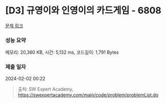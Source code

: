 # [D3] 규영이와 인영이의 카드게임 - 6808 

[문제 링크](https://swexpertacademy.com/main/code/problem/problemDetail.do?contestProbId=AWgv9va6HnkDFAW0) 

### 성능 요약

메모리: 20,360 KB, 시간: 5,132 ms, 코드길이: 1,791 Bytes

### 제출 일자

2024-02-02 00:22



> 출처: SW Expert Academy, https://swexpertacademy.com/main/code/problem/problemList.do